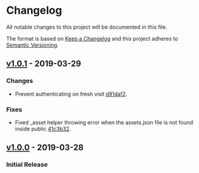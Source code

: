 # Changelog

All notable changes to this project will be documented in this file.

The format is based on [Keep a Changelog](http://keepachangelog.com/en/1.0.0/)
and this project adheres to [Semantic Versioning](http://semver.org/spec/v2.0.0.html).

## [v1.0.1](https://github.com/palonponjovertlota/laravel-react-admin/releases/tag/1.0.1) - 2019-03-29

### Changes

-   Prevent authenticating on fresh visit [d91daf2](https://github.com/palonponjovertlota/laravel-react-admin/commit/b9a157f4812c5e4f040da8ef5abd1d0224473b5b).

### Fixes

-   Fixed \_asset helper throwing error when the assets.json file is not found inside public [41c3b32](https://github.com/palonponjovertlota/laravel-react-admin/commit/d91daf278cd9f72b654407e006536d1d0afe6094).

## [v1.0.0](https://github.com/palonponjovertlota/laravel-react-admin/releases/tag/1.0.1) - 2019-03-28

### Initial Release
